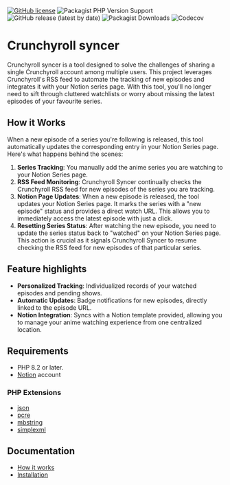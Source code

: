 [![GitHub license](https://img.shields.io/github/license/samihsoylu/crunchyroll-syncer?style=for-the-badge)](https://github.com/samihsoylu/youtrack-api-php/blob/master/LICENSE)
![Packagist PHP Version Support](https://img.shields.io/packagist/php-v/samihsoylu/crunchyroll-syncer?style=for-the-badge)
![GitHub release (latest by date)](https://img.shields.io/github/v/release/samihsoylu/crunchyroll-syncer?label=stable&style=for-the-badge)
![Packagist Downloads](https://img.shields.io/packagist/dt/samihsoylu/crunchyroll-syncer?style=for-the-badge)
![Codecov](https://img.shields.io/codecov/c/github/samihsoylu/crunchyroll-syncer?style=for-the-badge)

# Crunchyroll syncer
Crunchyroll syncer is a tool designed to solve the challenges of sharing a single Crunchyroll account among multiple users. This project leverages Crunchyroll's RSS feed to automate the tracking of new episodes and integrates it with your Notion series page. With this tool, you'll no longer need to sift through cluttered watchlists or worry about missing the latest episodes of your favourite series.

## How it Works
When a new episode of a series you're following is released, this tool automatically updates the corresponding entry in your Notion Series page. Here's what happens behind the scenes:

1. **Series Tracking**: You manually add the anime series you are watching to your Notion Series page.
2. **RSS Feed Monitoring**: Crunchyroll Syncer continually checks the Crunchyroll RSS feed for new episodes of the series you are tracking.
3. **Notion Page Updates**: When a new episode is released, the tool updates your Notion Series page. It marks the series with a "new episode" status and provides a direct watch URL. This allows you to immediately access the latest episode with just a click.
4. **Resetting Series Status**: After watching the new episode, you need to update the series status back to "watched" on your Notion Series page. This action is crucial as it signals Crunchyroll Syncer to resume checking the RSS feed for new episodes of that particular series.


## Feature highlights
* **Personalized Tracking**: Individualized records of your watched episodes and pending shows.
* **Automatic Updates**: Badge notifications for new episodes, directly linked to the episode URL.
* **Notion Integration**: Syncs with a Notion template provided, allowing you to manage your anime watching experience from one centralized location.

## Requirements
* PHP 8.2 or later.
* [Notion](https://www.notion.so/) account

### PHP Extensions
* [json](https://www.php.net/manual/en/book.json.php)
* [pcre](https://www.php.net/manual/en/book.pcre)
* [mbstring](https://www.php.net/manual/en/book.mbstring.php)
* [simplexml](https://www.php.net/manual/en/book.simplexml.php)

## Documentation
* [How it works](https://samihsoylu.notion.site/How-it-works-a4564e085479494dae53a89546458677)
* [Installation](https://samihsoylu.notion.site/Installation-becc6a2b08cc41ff86037c584e91e122)

